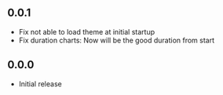 ## 0.0.1
- Fix not able to load theme at initial startup
- Fix duration charts: Now will be the good duration from start
## 0.0.0
- Initial release
